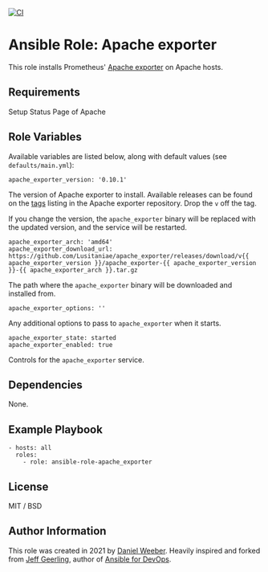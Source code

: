 [![CI](https://github.com/DanielWeeber/ansible-role-apache_exporter/actions/workflows/release.yml/badge.svg?branch=master)](https://github.com/DanielWeeber/ansible-role-apache_exporter/actions/workflows/release.yml)

# Ansible Role: Apache exporter

This role installs Prometheus' [Apache exporter](https://github.com/Lusitaniae/apache_exporter) on Apache hosts.

## Requirements

Setup Status Page of Apache

## Role Variables

Available variables are listed below, along with default values (see `defaults/main.yml`):

    apache_exporter_version: '0.10.1'

The version of Apache exporter to install. Available releases can be found on the [tags](https://github.com/Lusitaniae/apache_exporter/tags) listing in the Apache exporter repository. Drop the `v` off the tag.

If you change the version, the `apache_exporter` binary will be replaced with the updated version, and the service will be restarted.

    apache_exporter_arch: 'amd64'
    apache_exporter_download_url: https://github.com/Lusitaniae/apache_exporter/releases/download/v{{ apache_exporter_version }}/apache_exporter-{{ apache_exporter_version }}-{{ apache_exporter_arch }}.tar.gz

The path where the `apache_exporter` binary will be downloaded and installed from.

    apache_exporter_options: ''

Any additional options to pass to `apache_exporter` when it starts.

    apache_exporter_state: started
    apache_exporter_enabled: true

Controls for the `apache_exporter` service.

## Dependencies

None.

## Example Playbook

    - hosts: all
      roles:
        - role: ansible-role-apache_exporter

## License

MIT / BSD 

## Author Information

This role was created in 2021 by [Daniel Weeber](https://github.com/DanielWeeber). Heavily inspired and forked from [Jeff Geerling](https://www.jeffgeerling.com/), author of [Ansible for DevOps](https://www.ansiblefordevops.com/).
